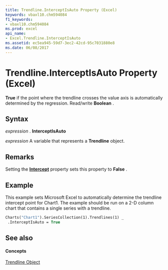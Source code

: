 ```yaml
---
title: Trendline.InterceptIsAuto Property (Excel)
keywords: vbaxl10.chm594084
f1_keywords:
- vbaxl10.chm594084
ms.prod: excel
api_name:
- Excel.Trendline.InterceptIsAuto
ms.assetid: ec5ea945-59d7-3ec2-42cd-95c7031880e8
ms.date: 06/08/2017
---
```



# Trendline.InterceptIsAuto Property (Excel)

 **True** if the point where the trendline crosses the value axis is automatically determined by the regression. Read/write **Boolean** .


## Syntax

 _expression_ . **InterceptIsAuto**

 _expression_ A variable that represents a **Trendline** object.


## Remarks

Setting the  **[Intercept](Excel.Trendline.InterceptIsAuto.md)** property sets this property to **False** .


## Example

This example sets Microsoft Excel to automatically determine the trendline intercept point for Chart1. The example should be run on a 2-D column chart that contains a single series with a trendline.


```vb
Charts("Chart1").SeriesCollection(1).Trendlines(1) _ 
 .InterceptIsAuto = True
```


## See also


#### Concepts


[Trendline Object](Excel.Trendline(objec).md)

